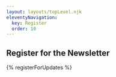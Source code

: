 ```yaml
---
layout: layouts/topLevel.njk
eleventyNavigation:
  key: Register
  order: 10
---
```


## Register for the Newsletter

{% registerForUpdates %}
